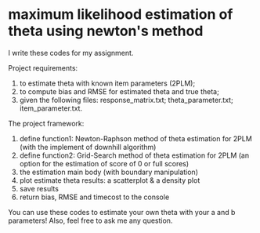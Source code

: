 # maximum likelihood estimation of theta using newton's method

I write these codes for my assignment.

Project requirements:
1. to estimate theta with known item parameters (2PLM);
2. to compute bias and RMSE for estimated theta and true theta;
3. given the following files:
   response_matrix.txt;
   theta_parameter.txt;
   item_parameter.txt.

The project framework:
1. define function1: Newton-Raphson method of theta estimation for 2PLM
   (with the implement of downhill algorithm)
2. define function2: Grid-Search method of theta estimation for 2PLM
   (an option for the estimation of score of 0 or full scores)
3. the estimation main body
   (with boundary manipulation)
4. plot estimate theta results: 
   a scatterplot & a density plot
5. save results
6. return bias, RMSE and timecost to the console

You can use these codes to estimate your own theta with your a and b parameters!
Also, feel free to ask me any question.
